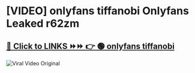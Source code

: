 
 # [VIDEO] onlyfans tiffanobi Onlyfans Leaked r62zm

## <h2><a href="https://clipsfans.com/onlyfans_tiffanobi&ref=git">🔗 Click to LINKS ⏩⏩ 👉 🟢 onlyfans tiffanobi </a></h2>

<a href="https://clipsfans.com/onlyfans_tiffanobi&ref=git" rel="nofollow" data-target="animated-image.originalLink"><img src="https://i.ibb.co.com/xMMVF88/686577567.gif" alt="Viral Video Original" style="max-width: 100%; display: inline-block;" data-target="animated-image.originalImage"></a>

